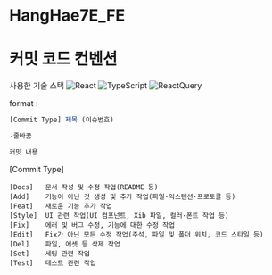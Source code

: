 # HangHae7E_FE

# 커밋 코드 컨벤션



사용한 기술 스택
<img alt="React" src ="https://img.shields.io/badge/React-61DAFB?style=flat-square&logo=React&logoColor=white"/> <img alt="TypeScript" src ="https://img.shields.io/badge/TypeScript-3178C6?&style=for-the-badge&logo=TypeScript&logoColor=white"/> <img alt="ReactQuery" src ="https://img.shields.io/badge/ReactQuery-FF4154?&style=for-the-badge&logo=ReactQuery&logoColor=white"/> 

format : 

```jsx
[Commit Type] 제목 (이슈번호)

-줄바꿈 

커밋 내용
```

[Commit Type]

```
[Docs]   문서 작성 및 수정 작업(README 등)
[Add]    기능이 아닌 것 생성 및 추가 작업(파일·익스텐션·프로토콜 등)
[Feat]   새로운 기능 추가 작업
[Style]  UI 관련 작업(UI 컴포넌트, Xib 파일, 컬러·폰트 작업 등)
[Fix]    에러 및 버그 수정, 기능에 대한 수정 작업
[Edit]   Fix가 아닌 모든 수정 작업(주석, 파일 및 폴더 위치, 코드 스타일 등)
[Del]    파일, 에셋 등 삭제 작업
[Set]    세팅 관련 작업
[Test]   테스트 관련 작업
```
